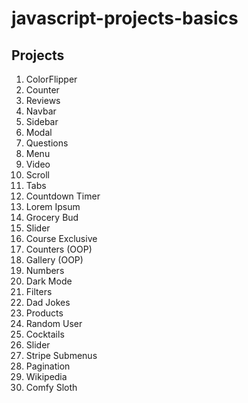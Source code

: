 # javascript-projects-basics

## Projects

1. ColorFlipper
2. Counter
3. Reviews
4. Navbar
5. Sidebar
6. Modal
7. Questions
8. Menu
9. Video
10. Scroll
11. Tabs
12. Countdown Timer
13. Lorem Ipsum
14. Grocery Bud
15. Slider
16. Course Exclusive
17. Counters (OOP)
18. Gallery (OOP)
19. Numbers
20. Dark Mode
21. Filters
22. Dad Jokes
23. Products
24. Random User
25. Cocktails
26. Slider
27. Stripe Submenus
28. Pagination
29. Wikipedia
30. Comfy Sloth